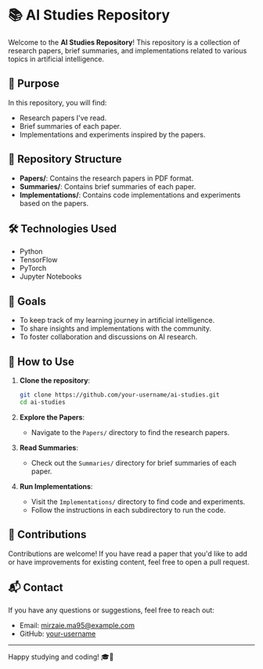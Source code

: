 # 📚 AI Studies Repository

Welcome to the **AI Studies Repository**! This repository is a collection of research papers, brief summaries, and implementations related to various topics in artificial intelligence.


## 📝 Purpose

In this repository, you will find:
- Research papers I've read.
- Brief summaries of each paper.
- Implementations and experiments inspired by the papers.

## 📁 Repository Structure

- **Papers/**: Contains the research papers in PDF format.
- **Summaries/**: Contains brief summaries of each paper.
- **Implementations/**: Contains code implementations and experiments based on the papers.

## 🛠️ Technologies Used

- Python
- TensorFlow
- PyTorch
- Jupyter Notebooks

## 🎯 Goals

- To keep track of my learning journey in artificial intelligence.
- To share insights and implementations with the community.
- To foster collaboration and discussions on AI research.

## 🚀 How to Use

1. **Clone the repository**:
    ```bash
    git clone https://github.com/your-username/ai-studies.git
    cd ai-studies
    ```

2. **Explore the Papers**:
    - Navigate to the `Papers/` directory to find the research papers.

3. **Read Summaries**:
    - Check out the `Summaries/` directory for brief summaries of each paper.

4. **Run Implementations**:
    - Visit the `Implementations/` directory to find code and experiments.
    - Follow the instructions in each subdirectory to run the code.

## 🌟 Contributions

Contributions are welcome! If you have read a paper that you'd like to add or have improvements for existing content, feel free to open a pull request.

## 📬 Contact

If you have any questions or suggestions, feel free to reach out:

- Email: mirzaie.ma95@example.com
- GitHub: [your-username](https://github.com/mirzaie95)

---

Happy studying and coding! 🎓🤖

